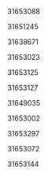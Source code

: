 31653088

31651245

31638671

31653023

31653125

31653127

31649035

31653002

31653297

31653072

31653144

